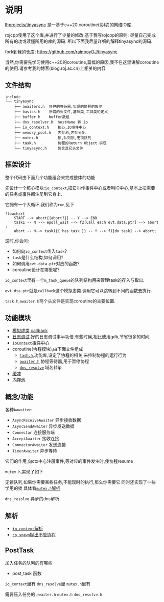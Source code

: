 # 说明

[lhprojects/tinyasync](https://github.com/lhprojects/tinyasync) 是一基于c++20 coroutine(协程)的网络IO库.

rojcpp使用了这个库,并进行了少量的修改.基于我写rojcpp的原则: 尽量自己完成所有的功或读懂所用的库的源码.
所以下面我尽量详细的解释tinyasync的源码.

fork到我的仓库: https://github.com/rainboyOJ/tinyasync

当然,你需要先学习使用c++20的coroutine,篇幅的原因,我不在这里讲解coroutine的使用.请参考我的博客(blog.roj.ac.cn)上相关的内容

## 文件结构

```plaintext
include
└── tinyasync
    ├── awaiters.h  各种的等待器,实现的协程的暂停
    ├── basics.h    所需的头文件,基础类,工具类的定义
    ├── buffer.h    buffer数组
    ├── dns_resolver.h  hostName 转 ip
    ├── io_context.h    核心,IO事件中心
    ├── memory_pool.h   内存池,内存分配
    ├── mutex.h         锁,队列锁,无锁队列
    ├── task.h          协程的Return Object 实现
    └── tinyasync.h     包含其它头文件
```

## 框架设计

整个代码由下面几个功能组合来完成整体的功能

先设计一个核心模块:`io_context`,把它叫作事件中心或者叫IO中心,基本上把需要的任务或事件都注册到它身上.

它拥有一个大循环,我们称为`run`,见下


```mermaid
flowchart
    START --> abort{{abort?}} -- Y --> END
    task1 -- N --> epoll_wait --> f2[Call each evt.data.ptr] --> abort ;
    abort -- N--> task1{{ has task }} -- Y --> f1[do task] --> abort;
```

这时,你会问:

- 如何向`io_context`传入`task`?
- `task`是什么结构,如何调用?
- 如何调用`evt.data.ptr`对应的函数?
- coroutine设计在哪里呢?


`io_context`里有一个`m_task_queue`的队列结构用来管理task的存入与取出.

`evt.dta.ptr`就是`callback`这个模拟虚类.调用它可以跳转到不同的函数去执行.

`task.h`,`awaiter.h`两个头文件是实现coroutine的主要位置.


## 功能模块

- [模拟虚类,callback](./functional/callback.md)
- [日志调试](./functional/log.md),好的日志调试事半功倍,有些时候,相比使用gdb,节省很多的时间.
- [`IoContext`事件中心](./io_context.md)
- coroutine(协程模块),由下面文件组成
  - [`tash.h`](./task.md),功能库,设定了协程的相关,来控制协程的运行行为
  - [`awaiter.h`](./awaiter.md),协程等待器,用于暂停协程
  - [`dns_resolve`](./dns_resolver.md) 域名转ip
- [缓冲](./buffer.md)
- [内存池](./memory_pool.md)


## 概念/功能

各种`Aawaiter`:

- `AsyncReceiveAwaiter` 异步接收数据
- `AsyncSendAwaiter` 异步发送数据
- `Connector` 连接服务端
- `AcceptAwaiter` 接收连接
- `ConnectorAwaiter` 发送连接
- `TimerAwaiter` 异步等待

它们的作用,向ctx中心注册事件,等对应的事件发生时,使协程resume


`mutex.h`,实现了如下

无锁队列,如果你需要某些任务,不能现时的执行,那么你需要它
同时还实现了一些学用的锁
具体看[`mutex.h`解析](./mutext.md)

`dns_resolve` 异步的dns解析


## 解析

- [`io_context`解析](./io_context.md)
- [`co_spawn`抛出不管协程](./co_spawn.md)


## PostTask

加入任务的队列的有哪些

- post_task 函数

`io_context`里有
`dns_resolve`里
`mutex.h`里有

需要压入任务的
`awaiter.h`
`mutex.h`
`dns_resolve.h`
